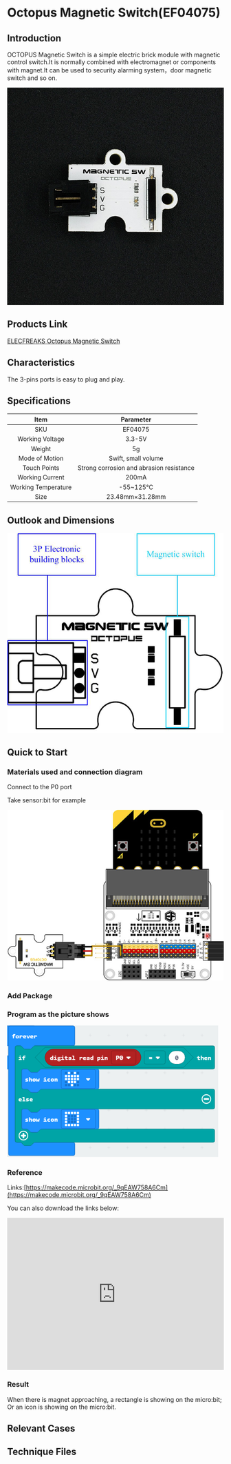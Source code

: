 # Octopus Magnetic Switch(EF04075)

## Introduction

OCTOPUS Magnetic Switch is a simple electric brick module with magnetic control switch.It is normally combined with electromagnet or components with magnet.It can be used to security alarming system，door magnetic switch and so on.

 ![](./images/y2rEGSc.jpg)

## Products Link

[ELECFREAKS Octopus Magnetic Switch](https://shop.elecfreaks.com/products/elecfreaks-octopus-magnetic-switch?_pos=1&_sid=ebd3a7625&_ss=r)

## Characteristics

 The 3-pins ports is easy to plug and play.

## Specifications


Item | Parameter 
:-: | :-: 
SKU|EF04075
Working Voltage|3.3-5V
Weight|5g
Mode of Motion|Swift, small volume
Touch Points|Strong corrosion and abrasion resistance
Working Current|200mA
Working Temperature|-55~125℃
Size|23.48mm×31.28mm

## Outlook and Dimensions

 ![](./images/9AZBMTT.png)

## Quick to Start

### Materials used and connection diagram

 Connect to the P0 port 

  Take sensor:bit for example

![](./images/YdMbHja.jpg)
### Add Package

### Program as the picture shows

![](./images/3k1UPiG.png)

### Reference

Links:[https://makecode.microbit.org/_9qEAW758A6Cm](https://makecode.microbit.org/_9qEAW758A6Cm)

You can also download the links below:

<div style="position:relative;height:0;padding-bottom:70%;overflow:hidden;"><iframe style="position:absolute;top:0;left:0;width:100%;height:100%;" src="https://makecode.microbit.org/#pub:_9qEAW758A6Cm" frameborder="0" sandbox="allow-popups allow-forms allow-scripts allow-same-origin"></iframe></div>  


### Result
 When there is magnet approaching, a rectangle is showing on the micro:bit; Or an icon is showing on the micro:bit.

## Relevant Cases


## Technique Files

